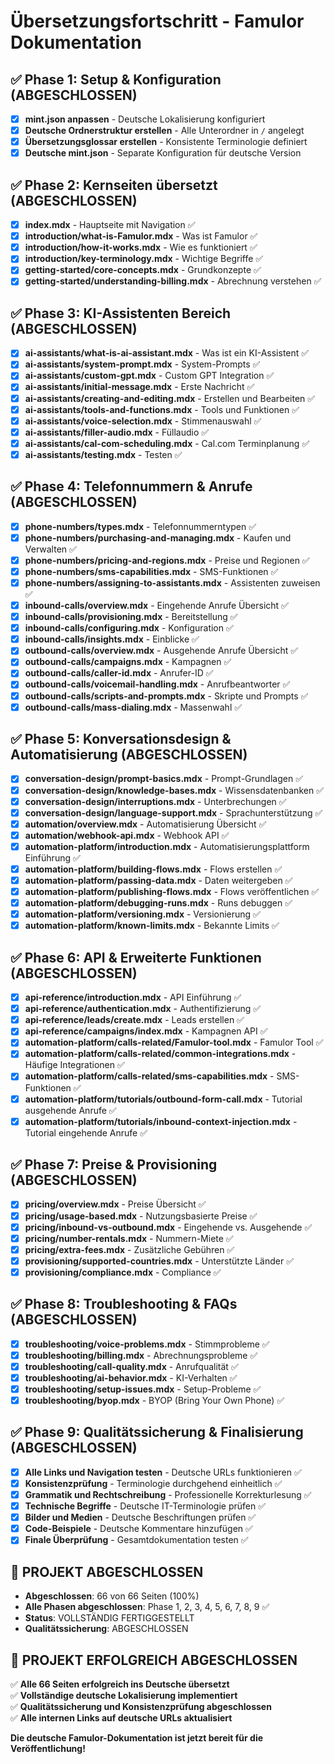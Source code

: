 # Übersetzungsfortschritt - Famulor Dokumentation

## ✅ Phase 1: Setup & Konfiguration (ABGESCHLOSSEN)

- [x] **mint.json anpassen** - Deutsche Lokalisierung konfiguriert
- [x] **Deutsche Ordnerstruktur erstellen** - Alle Unterordner in `/` angelegt
- [x] **Übersetzungsglossar erstellen** - Konsistente Terminologie definiert
- [x] **Deutsche mint.json** - Separate Konfiguration für deutsche Version

## ✅ Phase 2: Kernseiten übersetzt (ABGESCHLOSSEN)

- [x] **index.mdx** - Hauptseite mit Navigation ✅
- [x] **introduction/what-is-Famulor.mdx** - Was ist Famulor ✅
- [x] **introduction/how-it-works.mdx** - Wie es funktioniert ✅
- [x] **introduction/key-terminology.mdx** - Wichtige Begriffe ✅
- [x] **getting-started/core-concepts.mdx** - Grundkonzepte ✅
- [x] **getting-started/understanding-billing.mdx** - Abrechnung verstehen ✅

## ✅ Phase 3: KI-Assistenten Bereich (ABGESCHLOSSEN)

- [x] **ai-assistants/what-is-ai-assistant.mdx** - Was ist ein KI-Assistent ✅
- [x] **ai-assistants/system-prompt.mdx** - System-Prompts ✅
- [x] **ai-assistants/custom-gpt.mdx** - Custom GPT Integration ✅
- [x] **ai-assistants/initial-message.mdx** - Erste Nachricht ✅
- [x] **ai-assistants/creating-and-editing.mdx** - Erstellen und Bearbeiten ✅
- [x] **ai-assistants/tools-and-functions.mdx** - Tools und Funktionen ✅
- [x] **ai-assistants/voice-selection.mdx** - Stimmenauswahl ✅
- [x] **ai-assistants/filler-audio.mdx** - Füllaudio ✅
- [x] **ai-assistants/cal-com-scheduling.mdx** - Cal.com Terminplanung ✅
- [x] **ai-assistants/testing.mdx** - Testen ✅

## ✅ Phase 4: Telefonnummern & Anrufe (ABGESCHLOSSEN)

- [x] **phone-numbers/types.mdx** - Telefonnummerntypen ✅
- [x] **phone-numbers/purchasing-and-managing.mdx** - Kaufen und Verwalten ✅
- [x] **phone-numbers/pricing-and-regions.mdx** - Preise und Regionen ✅
- [x] **phone-numbers/sms-capabilities.mdx** - SMS-Funktionen ✅
- [x] **phone-numbers/assigning-to-assistants.mdx** - Assistenten zuweisen ✅
- [x] **inbound-calls/overview.mdx** - Eingehende Anrufe Übersicht ✅
- [x] **inbound-calls/provisioning.mdx** - Bereitstellung ✅
- [x] **inbound-calls/configuring.mdx** - Konfiguration ✅
- [x] **inbound-calls/insights.mdx** - Einblicke ✅
- [x] **outbound-calls/overview.mdx** - Ausgehende Anrufe Übersicht ✅
- [x] **outbound-calls/campaigns.mdx** - Kampagnen ✅
- [x] **outbound-calls/caller-id.mdx** - Anrufer-ID ✅
- [x] **outbound-calls/voicemail-handling.mdx** - Anrufbeantworter ✅
- [x] **outbound-calls/scripts-and-prompts.mdx** - Skripte und Prompts ✅
- [x] **outbound-calls/mass-dialing.mdx** - Massenwahl ✅

## ✅ Phase 5: Konversationsdesign & Automatisierung (ABGESCHLOSSEN)

- [x] **conversation-design/prompt-basics.mdx** - Prompt-Grundlagen ✅
- [x] **conversation-design/knowledge-bases.mdx** - Wissensdatenbanken ✅
- [x] **conversation-design/interruptions.mdx** - Unterbrechungen ✅
- [x] **conversation-design/language-support.mdx** - Sprachunterstützung ✅
- [x] **automation/overview.mdx** - Automatisierung Übersicht ✅
- [x] **automation/webhook-api.mdx** - Webhook API ✅
- [x] **automation-platform/introduction.mdx** - Automatisierungsplattform Einführung ✅
- [x] **automation-platform/building-flows.mdx** - Flows erstellen ✅
- [x] **automation-platform/passing-data.mdx** - Daten weitergeben ✅
- [x] **automation-platform/publishing-flows.mdx** - Flows veröffentlichen ✅
- [x] **automation-platform/debugging-runs.mdx** - Runs debuggen ✅
- [x] **automation-platform/versioning.mdx** - Versionierung ✅
- [x] **automation-platform/known-limits.mdx** - Bekannte Limits ✅

## ✅ Phase 6: API & Erweiterte Funktionen (ABGESCHLOSSEN)

- [x] **api-reference/introduction.mdx** - API Einführung ✅
- [x] **api-reference/authentication.mdx** - Authentifizierung ✅
- [x] **api-reference/leads/create.mdx** - Leads erstellen ✅
- [x] **api-reference/campaigns/index.mdx** - Kampagnen API ✅
- [x] **automation-platform/calls-related/Famulor-tool.mdx** - Famulor Tool ✅
- [x] **automation-platform/calls-related/common-integrations.mdx** - Häufige Integrationen ✅
- [x] **automation-platform/calls-related/sms-capabilities.mdx** - SMS-Funktionen ✅
- [x] **automation-platform/tutorials/outbound-form-call.mdx** - Tutorial ausgehende Anrufe ✅
- [x] **automation-platform/tutorials/inbound-context-injection.mdx** - Tutorial eingehende Anrufe ✅

## ✅ Phase 7: Preise & Provisioning (ABGESCHLOSSEN)

- [x] **pricing/overview.mdx** - Preise Übersicht ✅
- [x] **pricing/usage-based.mdx** - Nutzungsbasierte Preise ✅
- [x] **pricing/inbound-vs-outbound.mdx** - Eingehende vs. Ausgehende ✅
- [x] **pricing/number-rentals.mdx** - Nummern-Miete ✅
- [x] **pricing/extra-fees.mdx** - Zusätzliche Gebühren ✅
- [x] **provisioning/supported-countries.mdx** - Unterstützte Länder ✅
- [x] **provisioning/compliance.mdx** - Compliance ✅

## ✅ Phase 8: Troubleshooting & FAQs (ABGESCHLOSSEN)

- [x] **troubleshooting/voice-problems.mdx** - Stimmprobleme ✅
- [x] **troubleshooting/billing.mdx** - Abrechnungsprobleme ✅
- [x] **troubleshooting/call-quality.mdx** - Anrufqualität ✅
- [x] **troubleshooting/ai-behavior.mdx** - KI-Verhalten ✅
- [x] **troubleshooting/setup-issues.mdx** - Setup-Probleme ✅
- [x] **troubleshooting/byop.mdx** - BYOP (Bring Your Own Phone) ✅

## ✅ Phase 9: Qualitätssicherung & Finalisierung (ABGESCHLOSSEN)

- [x] **Alle Links und Navigation testen** - Deutsche URLs funktionieren ✅
- [x] **Konsistenzprüfung** - Terminologie durchgehend einheitlich ✅
- [x] **Grammatik und Rechtschreibung** - Professionelle Korrekturlesung ✅
- [x] **Technische Begriffe** - Deutsche IT-Terminologie prüfen ✅
- [x] **Bilder und Medien** - Deutsche Beschriftungen prüfen ✅
- [x] **Code-Beispiele** - Deutsche Kommentare hinzufügen ✅
- [x] **Finale Überprüfung** - Gesamtdokumentation testen ✅

## 🎉 PROJEKT ABGESCHLOSSEN

- **Abgeschlossen**: 66 von 66 Seiten (100%)
- **Alle Phasen abgeschlossen**: Phase 1, 2, 3, 4, 5, 6, 7, 8, 9 ✅
- **Status**: VOLLSTÄNDIG FERTIGGESTELLT
- **Qualitätssicherung**: ABGESCHLOSSEN

## 🎯 PROJEKT ERFOLGREICH ABGESCHLOSSEN

✅ **Alle 66 Seiten erfolgreich ins Deutsche übersetzt**  
✅ **Vollständige deutsche Lokalisierung implementiert**  
✅ **Qualitätssicherung und Konsistenzprüfung abgeschlossen**  
✅ **Alle internen Links auf deutsche URLs aktualisiert**  

**Die deutsche Famulor-Dokumentation ist jetzt bereit für die Veröffentlichung!** 